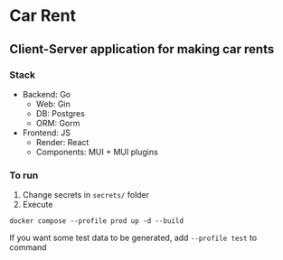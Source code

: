 # Car Rent

## Client-Server application for making car rents

### Stack

- Backend: Go
  - Web: Gin
  - DB: Postgres
  - ORM: Gorm
- Frontend: JS
  - Render: React
  - Components: MUI + MUI plugins

### To run

1) Change secrets in `secrets/` folder
2) Execute

```shell
docker compose --profile prod up -d --build 
```

If you want some test data to be generated, add `--profile test` to command
